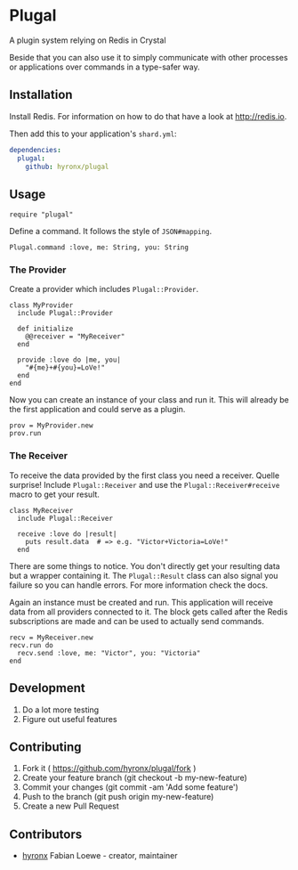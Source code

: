 # Plugal

A plugin system relying on Redis in Crystal

Beside that you can also use it to simply communicate with other processes or applications
over commands in a type-safer way.

## Installation

Install Redis. For information on how to do that have a look at http://redis.io.

Then add this to your application's `shard.yml`:

```yaml
dependencies:
  plugal:
    github: hyronx/plugal
```


## Usage


```crystal
require "plugal"
```

Define a command. It follows the style of `JSON#mapping`.
```crystal
Plugal.command :love, me: String, you: String
```

### The Provider

Create a provider which includes `Plugal::Provider`.
```crystal
class MyProvider
  include Plugal::Provider

  def initialize
    @@receiver = "MyReceiver"
  end

  provide :love do |me, you|
    "#{me}+#{you}=LoVe!"
  end
end
```

Now you can create an instance of your class and run it.
This will already be the first application and could serve as a plugin.
```crystal
prov = MyProvider.new
prov.run
```

### The Receiver

To receive the data provided by the first class you need a receiver. Quelle surprise!
Include `Plugal::Receiver` and use the `Plugal::Receiver#receive` macro to get your result.
```crystal
class MyReceiver
  include Plugal::Receiver

  receive :love do |result|
    puts result.data  # => e.g. "Victor+Victoria=LoVe!"
  end
```

There are some things to notice. You don't directly get your resulting data but a wrapper containing it.
The `Plugal::Result` class can also signal you failure so you can handle errors. For more information check the docs.

Again an instance must be created and run. This application will receive data from all providers connected to it.
The block gets called after the Redis subscriptions are made and can be used to actually send commands.
```crystal
recv = MyReceiver.new
recv.run do
  recv.send :love, me: "Victor", you: "Victoria"
end
```

## Development

1. Do a lot more testing
2. Figure out useful features

## Contributing

1. Fork it ( https://github.com/hyronx/plugal/fork )
2. Create your feature branch (git checkout -b my-new-feature)
3. Commit your changes (git commit -am 'Add some feature')
4. Push to the branch (git push origin my-new-feature)
5. Create a new Pull Request

## Contributors

- [hyronx](https://github.com/hyronx) Fabian Loewe - creator, maintainer
